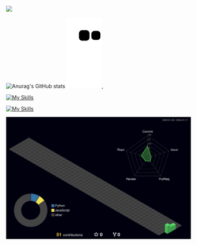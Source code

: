 ![](https://komarev.com/ghpvc/?username=your-karmugilen&color=grey)

![Anurag's GitHub stats](https://github-readme-stats.vercel.app/api?username=karmugilen&show_icons=true&theme=transparent)
![Snake animation](https://github.com/karmugilen/karmugilen/blob/output/github-contribution-grid-snake.svg),


[![My Skills](https://skillicons.dev/icons?i=python,kotlin,nodejs,figma,androidstudio,flask,&theme=dark)](https://skillicons.dev)

[![My Skills](https://skillicons.dev/icons?i=git,neovim,netlify,opencv,ps,pr,rasberrypi,&theme=dark)](https://skillicons.dev)

![](./profile-3d-contrib/profile-night-green.svg)

